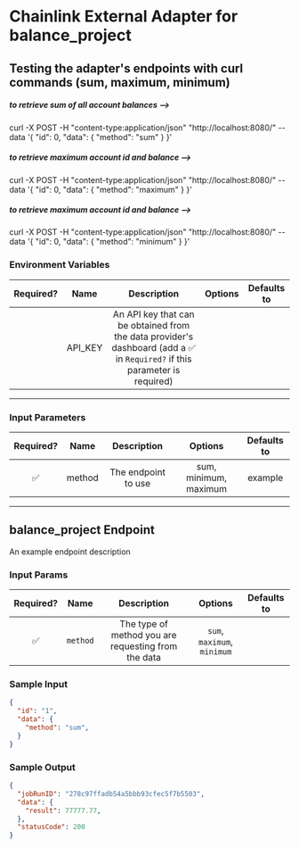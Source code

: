 # Chainlink External Adapter for balance_project

## Testing the adapter's endpoints with curl commands (sum, maximum, minimum)

##### to retrieve sum of all account balances --> 

curl -X POST -H "content-type:application/json" "http://localhost:8080/" --data '{ "id": 0, "data": { "method": "sum" } }'

##### to retrieve maximum account id and balance --> 

curl -X POST -H "content-type:application/json" "http://localhost:8080/" --data '{ "id": 0, "data": { "method": "maximum" } }'

##### to retrieve maximum account id and balance --> 

curl -X POST -H "content-type:application/json" "http://localhost:8080/" --data '{ "id": 0, "data": { "method": "minimum" } }'





### Environment Variables

| Required? |  Name   |                                                        Description                                                         | Options | Defaults to |
| :-------: | :-----: | :------------------------------------------------------------------------------------------------------------------------: | :-----: | :---------: |
|           | API_KEY | An API key that can be obtained from the data provider's dashboard (add a ✅ in `Required?` if this parameter is required) |         |             |

---

### Input Parameters

| Required? |   Name   |     Description     |              Options              | Defaults to |
| :-------: | :------: | :-----------------: | :-------------------------------: | :---------: |
|      ✅     | method | The endpoint to use | sum, minimum, maximum |   example   |

---

## balance_project Endpoint

An example endpoint description

### Input Params

| Required? |            Name            |               Description                |       Options       | Defaults to |
| :-------: | :------------------------: | :--------------------------------------: | :-----------------: | :---------: |
|    ✅     | `method`  |   The type of method you are requesting from the data    | `sum`, `maximum`, `minimum` |             |


### Sample Input

```json
{
  "id": "1",
  "data": {
    "method": "sum",
  }
}
```

### Sample Output

```json
{
  "jobRunID": "278c97ffadb54a5bbb93cfec5f7b5503",
  "data": {
    "result": 77777.77,
  },
  "statusCode": 200
}
```
